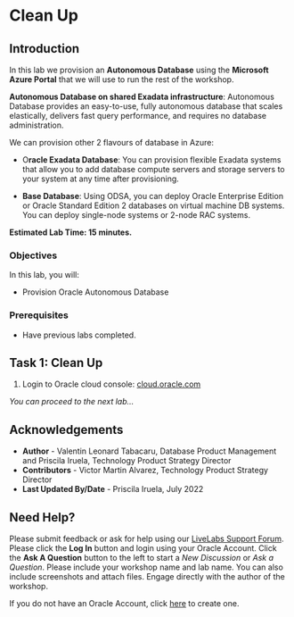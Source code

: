 # Clean Up

## Introduction

In this lab we provision an **Autonomous Database** using the **Microsoft Azure Portal** that we will use to run the rest of the workshop. 

**Autonomous Database on shared Exadata infrastructure**: Autonomous Database provides an easy-to-use, fully autonomous database that scales elastically, delivers fast query performance, and requires no database administration.

We can provision other 2 flavours of database in Azure:
- O**racle Exadata Database**: You can provision flexible Exadata systems that allow you to add database compute servers and storage servers to your system at any time after provisioning.

- **Base Database**: Using ODSA, you can deploy Oracle Enterprise Edition or Oracle Standard Edition 2 databases on virtual machine DB systems. You can deploy single-node systems or 2-node RAC systems.


**Estimated Lab Time: 15 minutes.**

### Objectives

In this lab, you will:

* Provision Oracle Autonomous Database

### Prerequisites

* Have previous labs completed.

## Task 1: Clean Up

1. Login to Oracle cloud console: [cloud.oracle.com](https://cloud.oracle.com/)



*You can proceed to the next lab…*

## Acknowledgements
* **Author** - Valentin Leonard Tabacaru, Database Product Management and Priscila Iruela, Technology Product Strategy Director
* **Contributors** - Victor Martin Alvarez, Technology Product Strategy Director
* **Last Updated By/Date** - Priscila Iruela, July 2022

## Need Help?
Please submit feedback or ask for help using our [LiveLabs Support Forum](https://community.oracle.com/tech/developers/categories/livelabsdiscussions). Please click the **Log In** button and login using your Oracle Account. Click the **Ask A Question** button to the left to start a *New Discussion* or *Ask a Question*.  Please include your workshop name and lab name.  You can also include screenshots and attach files.  Engage directly with the author of the workshop.

If you do not have an Oracle Account, click [here](https://profile.oracle.com/myprofile/account/create-account.jspx) to create one.